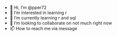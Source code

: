- 👋 Hi, I’m @pper72
- 👀 I’m interested in learning r 
- 🌱 I’m currently learning r and sql
- 💞️ I’m looking to collaborate on not much right now
- 📫 How to reach me via message

<!---
pper72/pper72 is a ✨ special ✨ repository because its `README.md` (this file) appears on your GitHub profile.
You can click the Preview link to take a look at your changes.
--->
